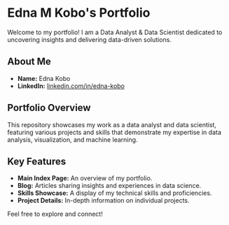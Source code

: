 # Edna M Kobo's Portfolio

Welcome to my portfolio! I am a Data Analyst & Data Scientist dedicated to uncovering insights and delivering data-driven solutions.

## About Me
- **Name:** Edna Kobo
- **LinkedIn:** [linkedin.com/in/edna-kobo](https://www.linkedin.com/in/edna-kobo)

## Portfolio Overview
This repository showcases my work as a data analyst and data scientist, featuring various projects and skills that demonstrate my expertise in data analysis, visualization, and machine learning.

## Key Features
- **Main Index Page:** An overview of my portfolio.
- **Blog:** Articles sharing insights and experiences in data science.
- **Skills Showcase:** A display of my technical skills and proficiencies.
- **Project Details:** In-depth information on individual projects.

Feel free to explore and connect!
